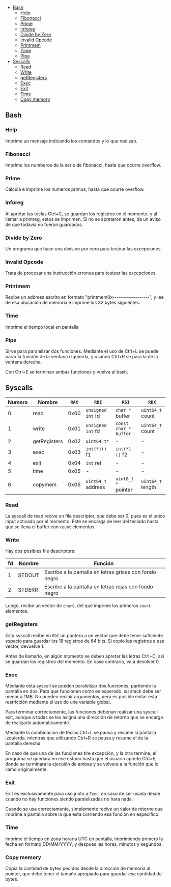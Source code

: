 - [Bash](#bash)
  - [Help](#help)
  - [Fibonacci](#fibonacci)
  - [Prime](#prime)
  - [Inforeg](#inforeg)
  - [Divide by Zero](#divide-by-zero)
  - [Invalid Opcode](#invalid-opcode)
  - [Printmem](#printmem)
  - [Time](#time)
  - [Pipe](#pipe)
- [Syscalls](#syscalls)
  - [Read](#read)
  - [Write](#write)
  - [getRegisters](#getregisters)
  - [Exec](#exec)
  - [Exit](#exit)
  - [Time](#time-1)
  - [Copy memory](#copy-memory)

## Bash

### Help

Imprime un mensaje indicando los comandos y lo que realizan.

### Fibonacci

Imprime los numberos de la serie de fibonacci, hasta que ocurre overflow.

### Prime

Calcula e imprime los numeros primos, hasta que ocurre overflow.

### Inforeg

Al apretar las teclas Ctrl+C, se guardan los registros en el momento, y al llamar a printreg, estos se imprimen. Si no se apretaron antes, da un aviso de que todavia no fueron guardados.

### Divide by Zero

Un programa que hace una division por cero para testear las excepciones.

### Invalid Opcode

Trata de procesar una instrucción erronea para testear las excepciones.

### Printmem

Recibe un address escrito en formato "printmem0x------------------", y lee de esa ubicación de memoria e imprime los 32 bytes siguientes.

### Time

Imprime el tiempo local en pantalla

### Pipe

Sirve para paralelizar dos funciones. Mediante el uso de Ctrl+L se puede parar la función de la ventana izquierda, y usando Ctrl+R se para la de la ventana derecha.

Con Ctrl+E se terminan ambas funciones y vuelve al bash.

## Syscalls

|Numero|Nombre|`RAX`|`RDI`|`RSI`|`RDX`|
|-|-|-|-|-|-|
|0|read|0x00|`unsigned int` fd|`char *` buffer|`uint64_t` count|
|1|write|0x01|`unsigned int` fd|`const char * buffer`|`uint64_t` count|
|2|getRegisters|0x02|`uint64_t*`|-|-|
|3|exec|0x03|`int(*)()` f1|`int(*)()` f2|-|
|4|exit|0x04|`int` ret|-|-|
|5|time|0x05|-|-|-|
|6|copymem|0x06|`uint64_t` address|`uint8_t *` pointer| `uint64_t` length|

### Read

La syscall de read recive un file descriptor, que debe ser 0, pues es el unico input activado por el momento. Este se encarga de leer del teclado hasta que se llena el buffer con `count` elementos.

### Write

Hay dos posibles file descriptors:

|fd|Nombre|Función|
|-|-|-|
|1|STDOUT|Escribe a la pantalla en letras grises con fondo negro|
|2|STDERR|Escribe a la pantalla en letras rojas con fondo negro|

Luego, recibe un vector de `char`s, del que imprime los primeros `count` elementos.

### getRegisters

Esta syscall recibe en `RDI` un puntero a un vector que debe tener suficiente espacio para guardar los 18 registros de 64 bits. Si copio los registros a ese vector, devuelve 1.

Antes de llamarlo, en algún momento se deben apretar las letras Ctrl+C, así se guardan los registros del momento. En caso contrario, va a devolver 0.

### Exec

Mediante esta syscall se pueden paralelizar dos funciones, partiendo la pantalla en dos. Para que funcionen como es esperado, su stack debe ser menor a 1MB. No pueden recibir argumentos, pero es posible evitar esta restricción mediante el uso de una variable global.

Para terminar correctamente, las funciones deberian realizar una syscall exit, aunque a todas se les asigna una dirección de retorno que se encarga de realizarlo automaticamente.

Mediante la combinación de teclas Ctrl+L se pausa y resume la pantalla izquierda, mientras que utilizando Ctrl+R se pausa y resume el de la pantalla derecha.

En caso de que una de las funciones tire excepción, y la otra termine, el programa se quedara en ese estado hasta que el usuario apriete Ctrl+E, donde se terminara la ejecuión de ambas y se volvera a la función que lo llamo originalmente.

### Exit

Exit es exclusivamente para uso junto a `Exec`, en caso de ser usada desde cuando no hay funciones siendo paralelizadas no hara nada.

Cuando se usa correctamente, simplemente recive un valor de retorno que imprime a pantalla sobre la que esta corriendo esa función en especifico.

### Time

Imprime el tiempo en zona horaria UTC en pantalla, imprimiendo primero la fecha en formato DD/MM/YYYY, y despues las horas, minutos y segundos.

### Copy memory

Copia la cantidad de bytes pedidos desde la dirección de memoria al pointer, que debe tener el tamaño apropiado para guardar esa cantidad de bytes.
